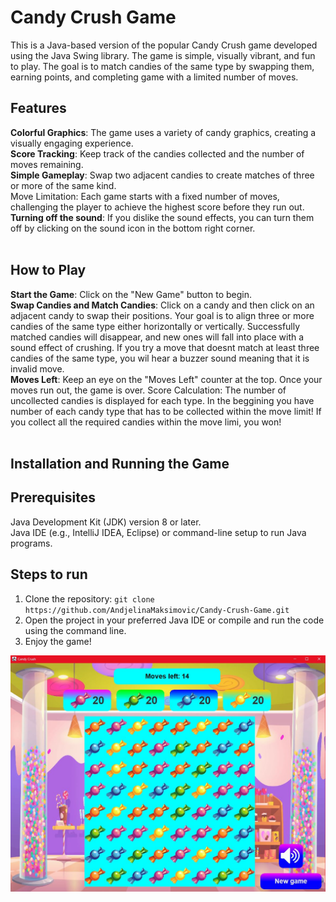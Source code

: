 ﻿# Candy Crush Game

This is a Java-based version of the popular Candy Crush game developed using the Java Swing library. The game is simple, visually vibrant, and fun to play. The goal is to match candies of the same type by swapping them, earning points, and completing game with a limited number of moves.

## Features
**Colorful Graphics**: The game uses a variety of candy graphics, creating a visually engaging experience. <br>
**Score Tracking**: Keep track of the candies collected and the number of moves remaining. <br>
**Simple Gameplay**: Swap two adjacent candies to create matches of three or more of the same kind. <br>
Move Limitation: Each game starts with a fixed number of moves, challenging the player to achieve the highest score before they run out. <br>
**Turning off the sound**: If you dislike the sound effects, you can turn them off by clicking on the sound icon in the bottom right corner. <br> <br>




## How to Play
**Start the Game**: Click on the "New Game" button to begin. <br>
**Swap Candies and Match Candies**: Click on a candy and then click on an adjacent candy to swap their positions. Your goal is to align three or more candies of the same type either horizontally or vertically. Successfully matched candies will disappear, and new ones will fall into place with a sound effect of crushing. If you try a move that doesnt match at least three candies of the same type, you wil hear a buzzer sound meaning that it is invalid move. <br>
**Moves Left**: Keep an eye on the "Moves Left" counter at the top. Once your moves run out, the game is over.
Score Calculation: The number of uncollected candies is displayed for each type. In the beggining you have number of each candy type that has to be collected within the move limit! If you collect all the required candies within the move limi, you won! <br> <br>


## Installation and Running the Game
## Prerequisites
Java Development Kit (JDK) version 8 or later. <br>
Java IDE (e.g., IntelliJ IDEA, Eclipse) or command-line setup to run Java programs. <br>

## Steps to run
1. Clone the repository: `git clone https://github.com/AndjelinaMaksimovic/Candy-Crush-Game.git` <br>
2. Open the project in your preferred Java IDE or compile and run the code using the command line. <br>
3. Enjoy the game! <br>


![Screenshot of a game](gameImage.JPG)
